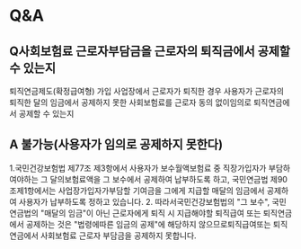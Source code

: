 # Q&A
## Q사회보험료 근로자부담금을 근로자의 퇴직금에서 공제할 수 있는지
퇴직연금제도(확정급여형) 가입 사업장에서 근로자가 퇴직한 경우
사용자가 근로자의 퇴직한 달의 임금에서 공제하지 못한 사회보험료를 근로자 동의 없이임의로 퇴직연금에서 공제할 수 있는지
## A 불가능(사용자가 임의로 공제하지 못한다)
1.국민건강보험법 제77조 제3항에서 사용자가 보수월액보험료 중 직장가입자가 부담하여야하는 그 달의보험료액을 그 보수에서 공제하여 납부하도록 하고, 국민연금법 제90조제1항에서는 사업장가입자가부담할 기여금을 그에게 지급할 매달의 임금에서 공제하여 사용자가 납부하도록 정하고 있습니다.
2. 따라서국민건강보험법의 "그 보수", 국민연금법의 "매달의 임금"이 아닌 근로자에게 퇴직 시 지급해야할 퇴직급여 또는 퇴직연금에서 공제하는 것은 "법령에따른 임금의 공제"에 해당하지 않으므로퇴직급여또는 퇴직연금에서 사회보험료 근로자 부담금을 공제하지 못합니다.
